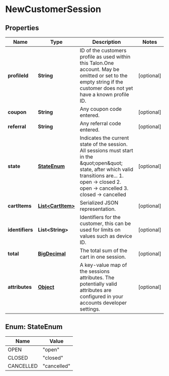 

# NewCustomerSession

## Properties

Name | Type | Description | Notes
------------ | ------------- | ------------- | -------------
**profileId** | **String** | ID of the customers profile as used within this Talon.One account. May be omitted or set to the empty string if the customer does not yet have a known profile ID. |  [optional]
**coupon** | **String** | Any coupon code entered. |  [optional]
**referral** | **String** | Any referral code entered. |  [optional]
**state** | [**StateEnum**](#StateEnum) | Indicates the current state of the session. All sessions must start in the \&quot;open\&quot; state, after which valid transitions are...  1. open -&gt; closed 2. open -&gt; cancelled 3. closed -&gt; cancelled  |  [optional]
**cartItems** | [**List&lt;CartItem&gt;**](CartItem.md) | Serialized JSON representation. |  [optional]
**identifiers** | **List&lt;String&gt;** | Identifiers for the customer, this can be used for limits on values such as device ID. |  [optional]
**total** | [**BigDecimal**](BigDecimal.md) | The total sum of the cart in one session. |  [optional]
**attributes** | [**Object**](.md) | A key-value map of the sessions attributes. The potentially valid attributes are configured in your accounts developer settings.  |  [optional]



## Enum: StateEnum

Name | Value
---- | -----
OPEN | &quot;open&quot;
CLOSED | &quot;closed&quot;
CANCELLED | &quot;cancelled&quot;



